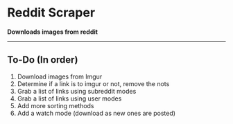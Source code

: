 # Reddit Scraper
**Downloads images from reddit**

---

## To-Do (In order)
1. Download images from Imgur
2. Determine if a link is to imgur or not, remove the nots
3. Grab a list of links using subreddit modes
4. Grab a list of links using user modes
5. Add more sorting methods
6. Add a watch mode (download as new ones are posted)
